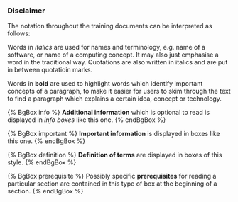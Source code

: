 ### Disclaimer

The notation throughout the training documents can be interpreted as follows:

Words in *italics* are used for names and terminology, e.g. name of a software, or name of a computing concept. It may also just emphasise a word in the traditional way. Quotations are also written in italics and are put in between quotatioin marks.

Words in **bold** are used to highlight words which identify important concepts of a paragraph, to make it easier for users to skim through the text to find a paragraph which explains a certain idea, concept or technology.

{% BgBox info %}
**Additional information** which is optional to read is displayed in *info boxes* like this one. 
{% endBgBox %}

{% BgBox important %}
**Important information** is displayed in boxes like this one. 
{% endBgBox %}

{% BgBox definition %} 
**Definition of terms** are displayed in boxes of this style.
{% endBgBox %}


{% BgBox prerequisite %}
Possibly specific **prerequisites** for reading a particular section are contained in this type of box at the beginning of a section.
{% endBgBox %}
